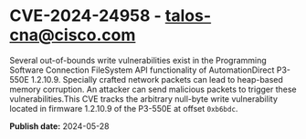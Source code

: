 # CVE-2024-24958 - talos-cna@cisco.com

Several out-of-bounds write vulnerabilities exist in the Programming Software Connection FileSystem API functionality of AutomationDirect P3-550E 1.2.10.9. Specially crafted network packets can lead to heap-based memory corruption. An attacker can send malicious packets to trigger these vulnerabilities.This CVE tracks the arbitrary null-byte write vulnerability located in firmware 1.2.10.9 of the P3-550E at offset `0xb6bdc`.

**Publish date:** 2024-05-28
